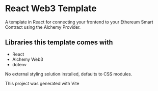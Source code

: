 # React Web3 Template
A template in React for connecting your frontend to your Ethereum Smart Contract using the Alchemy Provider.

## Libraries this template comes with
- React
- Alchemy Web3
- dotenv

No external styling solution installed, defaults to CSS modules.

This project was generated with Vite

